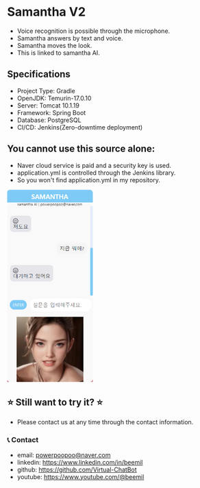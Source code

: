 # Samantha V2

* Voice recognition is possible through the microphone.
* Samantha answers by text and voice.
* Samantha moves the look.
* This is linked to samantha AI.

## Specifications
* Project Type: Gradle
* OpenJDK: Temurin-17.0.10
* Server: Tomcat 10.1.19
* Framework: Spring Boot
* Database: PostgreSQL
* CI/CD: Jenkins(Zero-downtime deployment)

## You cannot use this source alone:
* Naver cloud service is paid and a security key is used.
* application.yml is controlled through the Jenkins library.
* So you won't find application.yml in my repository.

<img src="./app.png" alt="Streaming App" width="200"/>

## ⭐ Still want to try it? ⭐
* Please contact us at any time through the contact information.

### 📞 Contact

* email: powerpoopoo@naver.com
* linkedin: https://www.linkedin.com/in/beemil
* github: https://github.com/Virtual-ChatBot
* youtube: https://www.youtube.com/@beemil
